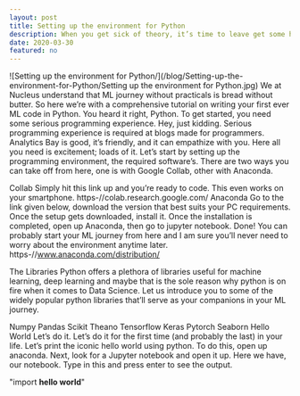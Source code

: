 ```yaml
---
layout: post
title: Setting up the environment for Python
description: When you get sick of theory, it’s time to leave get some hands on experience with practical that excite.
date: 2020-03-30
featured: no
---
```

![Setting up the environment for Python/](/blog/Setting-up-the-environment-for-Python/Setting up the environment for Python.jpg)
We at Nucleus understand that ML journey without practicals is bread without butter.
So here we’re with a comprehensive tutorial on writing your first ever ML code in Python.
You heard it right, Python.
To get started, you need some serious programming experience.
Hey, just kidding. Serious programming experience is required at blogs made for programmers. Analytics Bay is good, it’s friendly, and it can empathize with you. Here all you need is excitement; loads of it.
Let’s start by setting up the programming environment, the required software’s.
There are two ways you can take off from here, one is with Google Collab, other with Anaconda.

Collab
Simply hit this link up and you’re ready to code. This even works on your smartphone.
https-//colab.research.google.com/
Anaconda
Go to the link given below, download the version that best suits your PC requirements. Once the setup gets downloaded, install it. Once the installation is completed, open up Anaconda, then go to jupyter notebook. Done! You can probably start your ML journey from here and I am sure you’ll never need to worry about the environment anytime later.
https-//www.anaconda.com/distribution/


The Libraries
Python offers a plethora of libraries useful for machine learning, deep learning and maybe that is the sole reason why python is on fire when it comes to Data Science. Let us introduce you to some of the widely popular python libraries that’ll serve as your companions in your ML journey.

Numpy
Pandas
Scikit
Theano
Tensorflow
Keras
Pytorch
Seaborn
Hello World
Let’s do it. Let’s do it for the first time (and probably the last) in your life. Let’s print the iconic hello world using python. To do this, open up anaconda. Next, look for a Jupyter notebook and open it up. Here we have, our notebook. Type in this and press enter to see the output.

"import __hello world__"